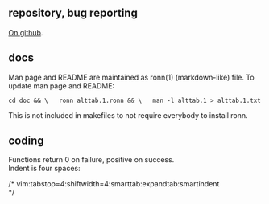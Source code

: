 
repository, bug reporting
-------------------------

[On github](https://github.com/sagb/alttab).

docs
----

Man page and README are maintained as ronn(1) (markdown-like) file.
To update man page and README:

`cd doc && \  
ronn alttab.1.ronn && \  
man -l alttab.1 > alttab.1.txt`

This is not included in makefiles to not require everybody 
to install ronn.

coding
------

Functions return 0 on failure, positive on success.  
Indent is four spaces:

/* vim:tabstop=4:shiftwidth=4:smarttab:expandtab:smartindent  
*/

